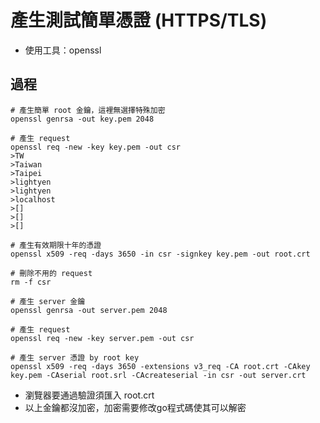 # 產生測試簡單憑證 (HTTPS/TLS)

- 使用工具：openssl

## 過程
```
# 產生簡單 root 金鑰，這裡無選擇特殊加密
openssl genrsa -out key.pem 2048

# 產生 request
openssl req -new -key key.pem -out csr
>TW
>Taiwan
>Taipei
>lightyen
>lightyen
>localhost
>[]
>[]
>[]

# 產生有效期限十年的憑證
openssl x509 -req -days 3650 -in csr -signkey key.pem -out root.crt

# 刪除不用的 request
rm -f csr

# 產生 server 金鑰
openssl genrsa -out server.pem 2048

# 產生 request
openssl req -new -key server.pem -out csr

# 產生 server 憑證 by root key
openssl x509 -req -days 3650 -extensions v3_req -CA root.crt -CAkey key.pem -CAserial root.srl -CAcreateserial -in csr -out server.crt
``` 
- 瀏覽器要通過驗證須匯入 root.crt
- 以上金鑰都沒加密，加密需要修改go程式碼使其可以解密